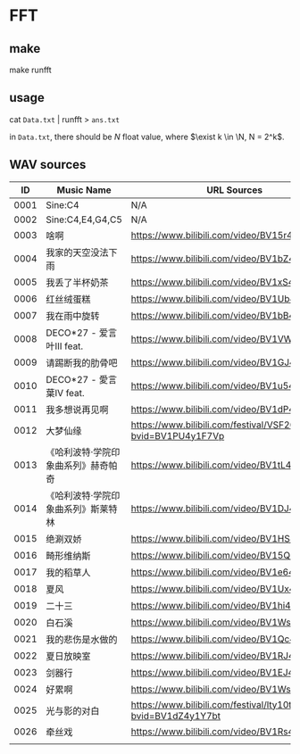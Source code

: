# FFT

## make
make runfft

## usage

cat `Data.txt` | runfft > `ans.txt`

in `Data.txt`, there should be $N$ float value, where $\exist k \in \N, N = 2^k$.

## WAV sources

| ID   | Music Name                          | URL Sources                                                  |
| ---- | ----------------------------------- | ------------------------------------------------------------ |
| 0001 | Sine:C4                             | N/A                                                          |
| 0002 | Sine:C4,E4,G4,C5                    | N/A                                                          |
| 0003 | 啥啊                                | https://www.bilibili.com/video/BV15r4y1E72p/                 |
| 0004 | 我家的天空没法下雨                  | https://www.bilibili.com/video/BV1bZ4y1U7ah/                 |
| 0005 | 我丢了半杯奶茶                      | https://www.bilibili.com/video/BV1xS4y1G7az/                 |
| 0006 | 红丝绒蛋糕                          | https://www.bilibili.com/video/BV1Ub4y1q7Cv/                 |
| 0007 | 我在雨中旋转                        | https://www.bilibili.com/video/BV1bB4y1c7X4/                 |
| 0008 | DECO*27 - 爱言叶Ⅲ feat.             | https://www.bilibili.com/video/BV1VW41127aW/                 |
| 0009 | 请踢断我的肋骨吧                    | https://www.bilibili.com/video/BV1GJ411J7wG/                 |
| 0010 | DECO*27 - 愛言葉Ⅳ feat.             | https://www.bilibili.com/video/BV1u54y1f7mY/                 |
| 0011 | 我多想说再见啊                      | https://www.bilibili.com/video/BV1dP4y1T7TU/                 |
| 0012 | 大梦仙缘                            | https://www.bilibili.com/festival/VSF2022live?bvid=BV1PU4y1F7Vp |
| 0013 | 《哈利波特·学院印象曲系列》赫奇帕奇 | https://www.bilibili.com/video/BV1tL4y1Y7iF/                 |
| 0014 | 《哈利波特·学院印象曲系列》斯莱特林 | https://www.bilibili.com/video/BV1DJ411w7Qw/                 |
| 0015 | 绝涮双娇                            | https://www.bilibili.com/video/BV1HS4y1y7nL/                 |
| 0016 | 畸形维纳斯                          | https://www.bilibili.com/video/BV15Q4y1m7uq/                 |
| 0017 | 我的稻草人                          | https://www.bilibili.com/video/BV1e64y1s7Cg/                 |
| 0018 | 夏风                                | https://www.bilibili.com/video/BV1Ux411F7Nh/                 |
| 0019 | 二十三                              | https://www.bilibili.com/video/BV1hi4y1j7e2/                 |
| 0020 | 白石溪                              | https://www.bilibili.com/video/BV1Ws411X7BJ/                 |
| 0021 | 我的悲伤是水做的                    | https://www.bilibili.com/video/BV1Qc411h7Ys/                 |
| 0022 | 夏日放映室                          | https://www.bilibili.com/video/BV1RJ411x7uQ/                 |
| 0023 | 剑器行                              | https://www.bilibili.com/video/BV1EJ411k7gu/                 |
| 0024 | 好累啊                              | https://www.bilibili.com/video/BV1Ws41137Yk/                 |
| 0025 | 光与影的对白                        | https://www.bilibili.com/festival/lty10th?bvid=BV1dZ4y1Y7bt  |
| 0026 | 牵丝戏                              | https://www.bilibili.com/video/BV1Rs411D79b/                 |
|      |                                     |                                                              |
